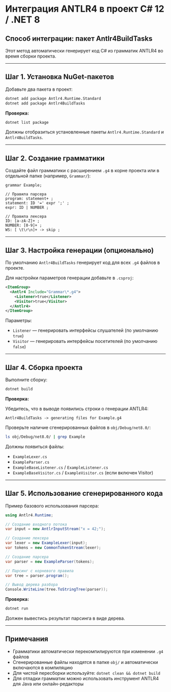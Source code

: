 # Интеграция ANTLR4 в проект C# 12 / .NET 8

## Способ интеграции: пакет Antlr4BuildTasks

Этот метод автоматически генерирует код C# из грамматик ANTLR4 во время сборки проекта.

---

## Шаг 1. Установка NuGet-пакетов

Добавьте два пакета в проект:

```bash
dotnet add package Antlr4.Runtime.Standard
dotnet add package Antlr4BuildTasks
```

**Проверка:**
```bash
dotnet list package
```

Должны отобразиться установленные пакеты `Antlr4.Runtime.Standard` и `Antlr4BuildTasks`.

---

## Шаг 2. Создание грамматики

Создайте файл грамматики с расширением `.g4` в корне проекта или в отдельной папке (например, `Grammar/`):

```antlr
grammar Example;

// Правила парсера
program: statement+ ;
statement: ID '=' expr ';' ;
expr: ID | NUMBER ;

// Правила лексера
ID: [a-zA-Z]+ ;
NUMBER: [0-9]+ ;
WS: [ \t\r\n]+ -> skip ;
```

---

## Шаг 3. Настройка генерации (опционально)

По умолчанию `Antlr4BuildTasks` генерирует код для всех `.g4` файлов в проекте.

Для настройки параметров генерации добавьте в `.csproj`:

```xml
<ItemGroup>
  <Antlr4 Include="Grammar\*.g4">
    <Listener>true</Listener>
    <Visitor>true</Visitor>
  </Antlr4>
</ItemGroup>
```

Параметры:
- `Listener` — генерировать интерфейсы слушателей (по умолчанию `true`)
- `Visitor` — генерировать интерфейсы посетителей (по умолчанию `false`)

---

## Шаг 4. Сборка проекта

Выполните сборку:

```bash
dotnet build
```

**Проверка:**

Убедитесь, что в выводе появились строки о генерации ANTLR4:
```
Antlr4BuildTasks -> generating files for Example.g4
```

Проверьте наличие сгенерированных файлов в `obj/Debug/net8.0/`:
```bash
ls obj/Debug/net8.0/ | grep Example
```

Должны появиться файлы:
- `ExampleLexer.cs`
- `ExampleParser.cs`
- `ExampleBaseListener.cs` / `ExampleListener.cs`
- `ExampleBaseVisitor.cs` / `ExampleVisitor.cs` (если включен Visitor)

---

## Шаг 5. Использование сгенерированного кода

Пример базового использования парсера:

```csharp
using Antlr4.Runtime;

// Создание входного потока
var input = new AntlrInputStream("x = 42;");

// Создание лексера
var lexer = new ExampleLexer(input);
var tokens = new CommonTokenStream(lexer);

// Создание парсера
var parser = new ExampleParser(tokens);

// Парсинг с корневого правила
var tree = parser.program();

// Вывод дерева разбора
Console.WriteLine(tree.ToStringTree(parser));
```

**Проверка:**
```bash
dotnet run
```

Должен вывестись результат парсинга в виде дерева.

---

## Примечания

- Грамматики автоматически перекомпилируются при изменении `.g4` файлов
- Сгенерированные файлы находятся в папке `obj/` и автоматически включаются в компиляцию
- Для чистой пересборки используйте: `dotnet clean && dotnet build`
- Для отладки грамматик можно использовать инструмент ANTLR4 для Java или онлайн-редакторы